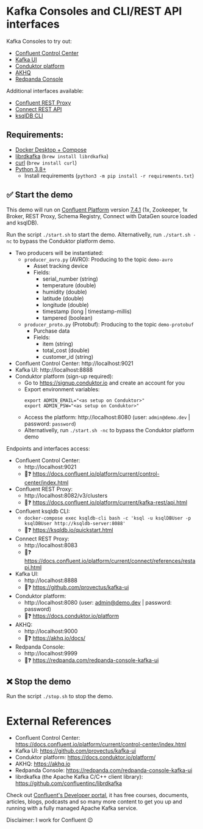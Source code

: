# Kafka Consoles and CLI/REST API interfaces
Kafka Consoles to try out:
- [Confluent Control Center](https://docs.confluent.io/platform/current/control-center/index.html)
- [Kafka UI](https://github.com/provectus/kafka-ui)
- [Conduktor platform](https://docs.conduktor.io/platform/)
- [AKHQ](https://akhq.io/)
- [Redpanda Console](https://redpanda.com/redpanda-console-kafka-ui)

Additional interfaces available:
- [Confluent REST Proxy](https://docs.confluent.io/platform/current/kafka-rest/index.html)
- [Connect REST API](https://docs.confluent.io/platform/current/connect/references/restapi.html)
- [ksqlDB CLI](https://ksqldb.io/quickstart.html)

## Requirements:
- [Docker Desktop + Compose](https://www.docker.com/products/docker-desktop)
- [librdkafka](https://github.com/confluentinc/librdkafka) (`brew install librdkafka`)
- [curl](https://curl.se/) (`brew install curl`)
- [Python 3.8+](https://www.python.org/downloads/)
  - Install requirements (`python3 -m pip install -r requirements.txt`)

## :white_check_mark: Start the demo
This demo will run on [Confluent Platform](https://docs.confluent.io/platform/current/overview.html) version [7.4.1](https://www.confluent.io/en-gb/blog/introducing-confluent-platform-7-4) (1x, Zookeeper, 1x Broker, REST Proxy, Schema Registry, Connect with DataGen source loaded and ksqlDB).

Run the script `./start.sh` to start the demo. Alternativelly, run `./start.sh -nc` to bypass the Conduktor platform demo.

- Two producers will be instantiated:
  - `producer_avro.py` (AVRO): Producing to the topic `demo-avro`
    - Asset tracking device
    - Fields:
      - serial_number (string)
      - temperature (double)
      - humidity (double)
      - latitude (double)
      - longitude (double)
      - timestamp (long | timestamp-millis)
      - tampered (boolean)
  - `producer_proto.py` (Protobuf): Producing to the topic `demo-protobuf`
    - Purchase data
    - Fields:
      - item (string)
      - total_cost (double)
      - customer_id (string)
- Confluent Control Center: http://localhost:9021
- Kafka UI: http://localhost:8888
- Conduktor platform (sign-up required):
  - Go to https://signup.conduktor.io and create an account for you
  - Export environment variables:
    ```
    export ADMIN_EMAIL="<as setup on Conduktor>"
    export ADMIN_PSW="<as setup on Conduktor>"
    ```
  - Access the platform: http://localhost:8080 (user: `admin@demo.dev` | password: `password`)
  - Alternativelly, run `./start.sh -nc` to bypass the Conduktor platform demo

Endpoints and interfaces access:
- Confluent Control Center:
  - http://localhost:9021
  - :book::question: https://docs.confluent.io/platform/current/control-center/index.html
- Confluent REST Proxy:
  - http://localhost:8082/v3/clusters
  - :book::question: https://docs.confluent.io/platform/current/kafka-rest/api.html
- Confluent ksqldb CLI:
  - `docker-compose exec ksqldb-cli bash -c 'ksql -u ksqlDBUser -p ksqlDBUser http://ksqldb-server:8088'`
  - :book::question: https://ksqldb.io/quickstart.html
- Connect REST Proxy:
  - http://localhost:8083
  - :book::question: https://docs.confluent.io/platform/current/connect/references/restapi.html
- Kafka UI:
  - http://localhost:8888
  - :book::question: https://github.com/provectus/kafka-ui
- Conduktor platform:
  - http://localhost:8080 (user: admin@demo.dev | password: password)
  - :book::question: https://docs.conduktor.io/platform
- AKHQ:
  - http://localhost:9000
  - :book::question: https://akhq.io/docs/
- Redpanda Console:
  - http://localhost:9999
  - :book::question: https://redpanda.com/redpanda-console-kafka-ui


## :x: Stop the demo
Run the script `./stop.sh` to stop the demo.

# External References
- Confluent Control Center: https://docs.confluent.io/platform/current/control-center/index.html
- Kafka UI: https://github.com/provectus/kafka-ui
- Conduktor platform: https://docs.conduktor.io/platform/
- AKHQ: https://akhq.io
- Redpanda Console: https://redpanda.com/redpanda-console-kafka-ui
- librdkafka (the Apache Kafka C/C++ client library): https://github.com/confluentinc/librdkafka

Check out [Confluent's Developer portal](https://developer.confluent.io), it has free courses, documents, articles, blogs, podcasts and so many more content to get you up and running with a fully managed Apache Kafka service.

Disclaimer: I work for Confluent :wink: